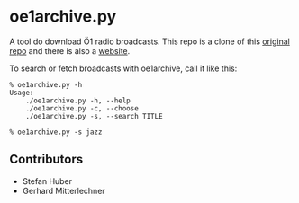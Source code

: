 # oe1archive.py

A tool do download Ö1 radio broadcasts. This repo is a clone of this [original
repo](https://git.sthu.org/?p=oe1archive.git) and there is also a
[website](https://www.sthu.org/code/codesnippets/oe1archive.html).

To search or fetch broadcasts with oe1archive, call it like this:

    % oe1archive.py -h
    Usage:
        ./oe1archive.py -h, --help
        ./oe1archive.py -c, --choose
        ./oe1archive.py -s, --search TITLE

    % oe1archive.py -s jazz


## Contributors

- Stefan Huber
- Gerhard Mitterlechner
